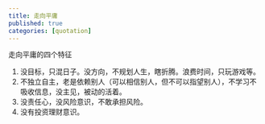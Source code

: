 ```yaml
---
title: 走向平庸
published: true
categories: [quotation]
---
```


走向平庸的四个特征
1. 没目标，只混日子。没方向，不规划人生，瞎折腾。浪费时间，只玩游戏等。
2. 不独立自主，老是依赖别人（可以相信别人，但不可以指望别人），不学习不吸收信息，没主见，被动的活着。
3. 没责任心，没风险意识，不敢承担风险。
4. 没有投资理财意识。
